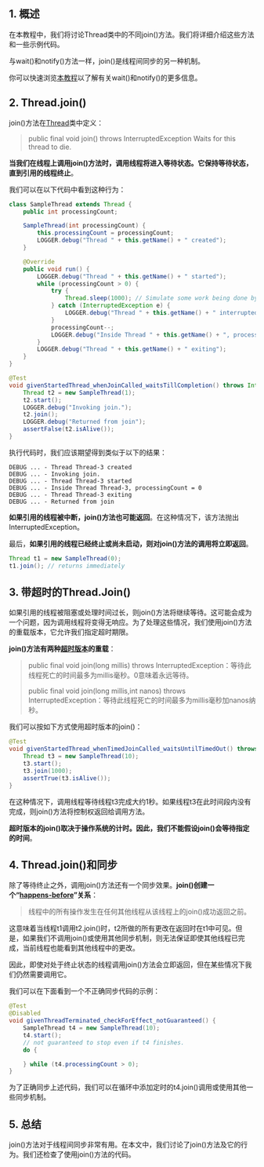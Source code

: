 ## 1. 概述

在本教程中，我们将讨论Thread类中的不同join()方法。我们将详细介绍这些方法和一些示例代码。

与wait()和notify()方法一样，join()是线程间同步的另一种机制。

你可以快速浏览[本教程](https://www.baeldung.com/java-wait-notify)以了解有关wait()和notify()的更多信息。

## 2. Thread.join()

join()方法在[Thread](https://docs.oracle.com/en/java/javase/11/docs/api/java.base/java/lang/Thread.html#join())类中定义：

> public final void join() throws InterruptedException Waits for this thread to die.

**当我们在线程上调用join()方法时，调用线程将进入等待状态。它保持等待状态，直到引用的线程终止**。

我们可以在以下代码中看到这种行为：

```java
class SampleThread extends Thread {
    public int processingCount;

    SampleThread(int processingCount) {
        this.processingCount = processingCount;
        LOGGER.debug("Thread " + this.getName() + " created");
    }

    @Override
    public void run() {
        LOGGER.debug("Thread " + this.getName() + " started");
        while (processingCount > 0) {
            try {
                Thread.sleep(1000); // Simulate some work being done by thread
            } catch (InterruptedException e) {
                LOGGER.debug("Thread " + this.getName() + " interrupted.");
            }
            processingCount--;
            LOGGER.debug("Inside Thread " + this.getName() + ", processingCount = " + processingCount);
        }
        LOGGER.debug("Thread " + this.getName() + " exiting");
    }
}

@Test
void givenStartedThread_whenJoinCalled_waitsTillCompletion() throws InterruptedException {
    Thread t2 = new SampleThread(1);
    t2.start();
    LOGGER.debug("Invoking join.");
    t2.join();
    LOGGER.debug("Returned from join");
    assertFalse(t2.isAlive());
}
```

执行代码时，我们应该期望得到类似于以下的结果：

```shell
DEBUG ... - Thread Thread-3 created
DEBUG ... - Invoking join.
DEBUG ... - Thread Thread-3 started
DEBUG ... - Inside Thread Thread-3, processingCount = 0
DEBUG ... - Thread Thread-3 exiting
DEBUG ... - Returned from join
```

**如果引用的线程被中断，join()方法也可能返回**。在这种情况下，该方法抛出InterruptedException。

最后，**如果引用的线程已经终止或尚未启动，则对join()方法的调用将立即返回**。

```java
Thread t1 = new SampleThread(0);
t1.join(); // returns immediately
```

## 3. 带超时的Thread.Join()

如果引用的线程被阻塞或处理时间过长，则join()方法将继续等待。这可能会成为一个问题，因为调用线程将变得无响应。为了处理这些情况，我们使用join()方法的重载版本，它允许我们指定超时期限。

**join()方法有两种[超时版本](https://docs.oracle.com/en/java/javase/19/docs/api/java.base/java/lang/Thread.html#join(long))的重载**：

> public final void join(long millis) throws InterruptedException：等待此线程死亡的时间最多为millis毫秒。0意味着永远等待。
> 
> public final void join(long millis,int nanos) throws InterruptedException：等待此线程死亡的时间最多为millis毫秒加nanos纳秒。

我们可以按如下方式使用超时版本的join()：

```java
@Test
void givenStartedThread_whenTimedJoinCalled_waitsUntilTimedOut() throws InterruptedException {
    Thread t3 = new SampleThread(10);
    t3.start();
    t3.join(1000);
    assertTrue(t3.isAlive());
}
```

在这种情况下，调用线程等待线程t3完成大约1秒。如果线程t3在此时间段内没有完成，则join()方法将控制权返回给调用方法。

**超时版本的join()取决于操作系统的计时。因此，我们不能假设join()会等待指定的时间**。

## 4. Thread.join()和同步

除了等待终止之外，调用join()方法还有一个同步效果。**join()创建一个“[happens-before](https://docs.oracle.com/javase/specs/jls/se8/html/jls-17.html#jls-17.4.5)”关系**：

> 线程中的所有操作发生在任何其他线程从该线程上的join()成功返回之前。

这意味着当线程t1调用t2.join()时，t2所做的所有更改在返回时在t1中可见。但是，如果我们不调用join()或使用其他同步机制，则无法保证即使其他线程已完成，当前线程也能看到其他线程中的更改。

因此，即使对处于终止状态的线程调用join()方法会立即返回，但在某些情况下我们仍然需要调用它。

我们可以在下面看到一个不正确同步代码的示例：

```java
@Test
@Disabled
void givenThreadTerminated_checkForEffect_notGuaranteed() {
    SampleThread t4 = new SampleThread(10);
    t4.start();
    // not guaranteed to stop even if t4 finishes.
    do {

    } while (t4.processingCount > 0);
}
```

为了正确同步上述代码，我们可以在循环中添加定时的t4.join()调用或使用其他一些同步机制。

## 5. 总结

join()方法对于线程间同步非常有用。在本文中，我们讨论了join()方法及它的行为。我们还检查了使用join()方法的代码。